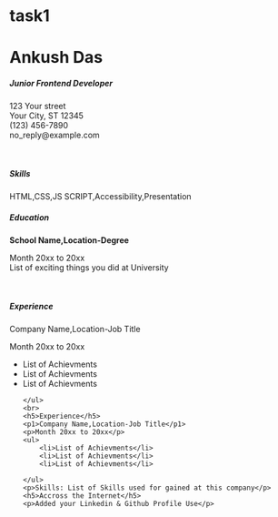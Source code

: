 # task1
<!DOCTYPE html>
<html lang="en">

<head>
    <meta charset="UTF-8">
    <meta name="viewport" content="width=device-width, initial-scale=1.0">
    <title>Task 1</title>
    <link rel="stylesheet" href="style.css">
</head>

<body>
    <h1>Ankush Das</h1>
    <h5>Junior Frontend Developer</h5>
    <p>123 Your street <br> Your City, ST 12345 <br>(123) 456-7890 <br>no_reply@example.com</p> <br>
    <h5>Skills</h5>
    <p>HTML,CSS,JS SCRIPT,Accessibility,Presentation</p>
    <h5>Education</h5>
    <p1><b>School Name,Location-Degree</b></p1>
    <p>Month 20xx to 20xx <br>List of exciting things you did at University</p>
    <br>
    <h5>Experience</h5>
    <p1>Company Name,Location-Job Title</p1>
    <p>Month 20xx to 20xx</p>
    <ul>
        <li>List of Achievments</li>
        <li>List of Achievments</li>
        <li>List of Achievments</li>

    </ul>
    <br>
    <h5>Experience</h5>
    <p1>Company Name,Location-Job Title</p1>
    <p>Month 20xx to 20xx</p>
    <ul>
        <li>List of Achievments</li>
        <li>List of Achievments</li>
        <li>List of Achievments</li>

    </ul>
    <p>Skills: List of Skills used for gained at this company</p>
    <h5>Accross the Internet</h5>
    <p>Added your Linkedin & Github Profile Use</p>
</body>

</html>
